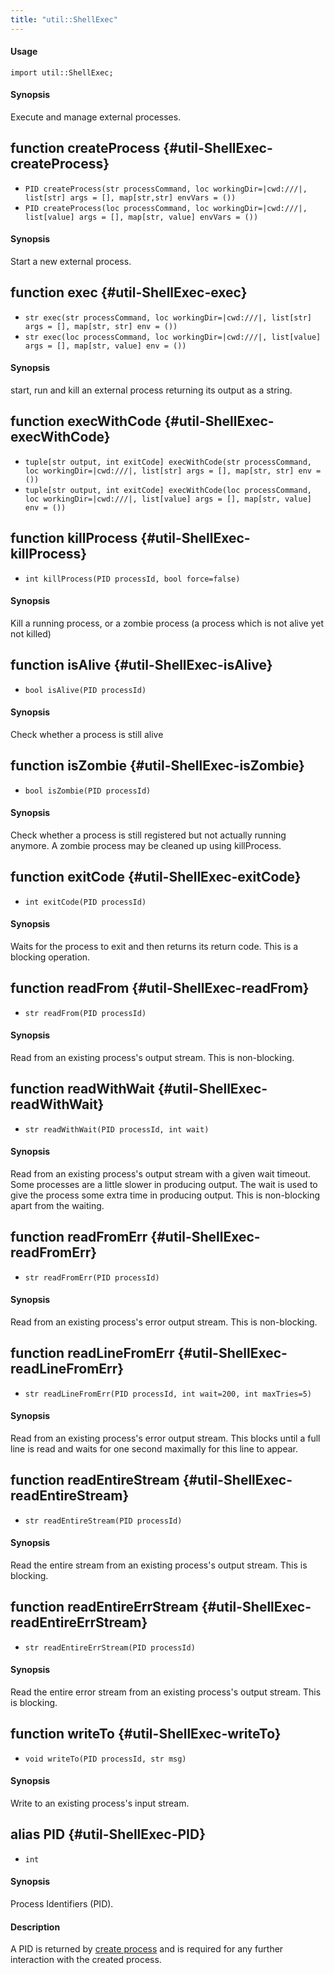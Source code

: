 ```yaml
---
title: "util::ShellExec"
---
```


#### Usage

`import util::ShellExec;`


#### Synopsis

Execute and manage external processes.


## function createProcess {#util-ShellExec-createProcess}

* ``PID createProcess(str processCommand, loc workingDir=|cwd:///|, list[str] args = [], map[str,str] envVars = ())``
* ``PID createProcess(loc processCommand, loc workingDir=|cwd:///|, list[value] args = [], map[str, value] envVars = ())``


#### Synopsis

Start a new external process.

## function exec {#util-ShellExec-exec}

* ``str exec(str processCommand, loc workingDir=|cwd:///|, list[str] args = [], map[str, str] env = ())``
* ``str exec(loc processCommand, loc workingDir=|cwd:///|, list[value] args = [], map[str, value] env = ())``


#### Synopsis

start, run and kill an external process returning its output as a string.

## function execWithCode {#util-ShellExec-execWithCode}

* ``tuple[str output, int exitCode] execWithCode(str processCommand, loc workingDir=|cwd:///|, list[str] args = [], map[str, str] env = ())``
* ``tuple[str output, int exitCode] execWithCode(loc processCommand, loc workingDir=|cwd:///|, list[value] args = [], map[str, value] env = ())``

## function killProcess {#util-ShellExec-killProcess}

* ``int killProcess(PID processId, bool force=false)``


#### Synopsis

Kill a running process, or a zombie process (a process which is not alive yet not killed)

## function isAlive {#util-ShellExec-isAlive}

* ``bool isAlive(PID processId)``


#### Synopsis

Check whether a process is still alive

## function isZombie {#util-ShellExec-isZombie}

* ``bool isZombie(PID processId)``


#### Synopsis

Check whether a process is still registered but not actually running anymore. A zombie process may be cleaned up using killProcess.

## function exitCode {#util-ShellExec-exitCode}

* ``int exitCode(PID processId)``


#### Synopsis

Waits for the process to exit and then returns its return code. This is a blocking operation.

## function readFrom {#util-ShellExec-readFrom}

* ``str readFrom(PID processId)``


#### Synopsis

Read from an existing process's output stream. This is non-blocking.

## function readWithWait {#util-ShellExec-readWithWait}

* ``str readWithWait(PID processId, int wait)``


#### Synopsis

Read from an existing process's output stream with a given wait timeout. Some processes are a little slower in producing output. The wait is used to give the process some extra time in producing output. This is non-blocking apart from the waiting.

## function readFromErr {#util-ShellExec-readFromErr}

* ``str readFromErr(PID processId)``


#### Synopsis

Read from an existing process's error output stream. This is non-blocking.

## function readLineFromErr {#util-ShellExec-readLineFromErr}

* ``str readLineFromErr(PID processId, int wait=200, int maxTries=5)``


#### Synopsis

Read from an existing process's error output stream. This blocks until a full line is read and
waits for one second maximally for this line to appear.

## function readEntireStream {#util-ShellExec-readEntireStream}

* ``str readEntireStream(PID processId)``


#### Synopsis

Read the entire stream from an existing process's output stream. This is blocking.

## function readEntireErrStream {#util-ShellExec-readEntireErrStream}

* ``str readEntireErrStream(PID processId)``


#### Synopsis

Read the entire error stream from an existing process's output stream. This is blocking.

## function writeTo {#util-ShellExec-writeTo}

* ``void writeTo(PID processId, str msg)``


#### Synopsis

Write to an existing process's input stream.

## alias PID {#util-ShellExec-PID}

* `int`


#### Synopsis

Process Identifiers (PID).

#### Description

A PID is returned by [create process](../../Library/util/ShellExec#util::ShellExec-createProcess) and is required for any further interaction with the created process.

